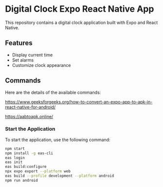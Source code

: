 # Digital Clock Expo React Native App

This repository contains a digital clock application built with Expo and React Native.

## Features

- Display current time
- Set alarms
- Customize clock appearance

## Commands

Here are the details of the available commands:

https://www.geeksforgeeks.org/how-to-convert-an-expo-app-to-apk-in-react-native-for-android/

https://aabtoapk.online/

### Start the Application

To start the application, use the following command:

```bash
npm start
npm install -g eas-cli
eas login
eas init
eas build:configure
npx expo export --platform web
eas build --profile development --platform android
npm run android

